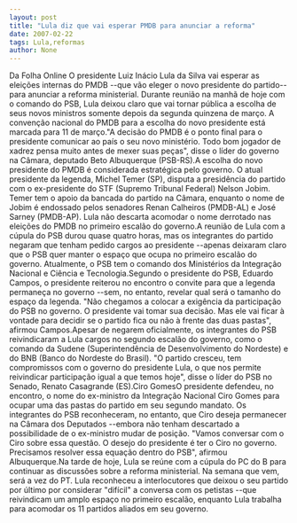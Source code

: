 ```yaml
---
layout: post
title: "Lula diz que vai esperar PMDB para anunciar a reforma"
date: 2007-02-22
tags: Lula,reformas
author: None
---
```

Da Folha Online
O presidente Luiz Inácio Lula da Silva vai esperar as eleições internas do PMDB --que vão eleger o novo presidente do partido-- para anunciar a reforma ministerial. Durante reunião na manhã de hoje com o comando do PSB, Lula deixou claro que vai tornar pública a escolha de seus novos ministros somente depois da segunda quinzena de março. A convenção nacional do PMDB para a escolha do novo presidente está marcada para 11 de março.\"A decisão do PMDB é o ponto final para o presidente comunicar ao país o seu novo ministério. Todo bom jogador de xadrez pensa muito antes de mexer suas peças\", disse o líder do governo na Câmara, deputado Beto Albuquerque (PSB-RS).A escolha do novo presidente do PMDB é considerada estratégica pelo governo. O atual presidente da legenda, Michel Temer (SP), disputa a presidência do partido com o ex-presidente do STF (Supremo Tribunal Federal) Nelson Jobim. Temer tem o apoio da bancada do partido na Câmara, enquanto o nome de Jobim é endossado pelos senadores Renan Calheiros (PMDB-AL) e José Sarney (PMDB-AP). Lula não descarta acomodar o nome derrotado nas eleições do PMDB no primeiro escalão do governo.A reunião de Lula com a cúpula do PSB durou quase quatro horas, mas os integrantes do partido negaram que tenham pedido cargos ao presidente --apenas deixaram claro que o PSB quer manter o espaço que ocupa no primeiro escalão do governo. Atualmente, o PSB tem o comando dos Ministérios da Integração Nacional e Ciência e Tecnologia.Segundo o presidente do PSB, Eduardo Campos, o presidente reiterou no encontro o convite para que a legenda permaneça no governo --sem, no entanto, revelar qual será o tamanho do espaço da legenda. \"Não chegamos a colocar a exigência da participação do PSB no governo. O presidente vai tomar sua decisão. Mas ele vai ficar à vontade para decidir se o partido fica ou não à frente das duas pastas\", afirmou Campos.Apesar de negarem oficialmente, os integrantes do PSB reivindicaram a Lula cargos no segundo escalão do governo, como o comando da Sudene (Superintendência de Desenvolvimento do Nordeste) e do BNB (Banco do Nordeste do Brasil). \"O partido cresceu, tem compromissos com o governo do presidente Lula, o que nos permite reivindicar participação igual a que temos hoje\", disse o líder do PSB no Senado, Renato Casagrande (ES).Ciro GomesO presidente defendeu, no encontro, o nome do ex-ministro da Integração Nacional Ciro Gomes para ocupar uma das pastas do partido em seu segundo mandato. Os integrantes do PSB reconheceram, no entanto, que Ciro deseja permanecer na Câmara dos Deputados --embora não tenham descartado a possibilidade de o ex-ministro mudar de posição. \"Vamos conversar com o Ciro sobre essa questão. O desejo do presidente é ter o Ciro no governo. Precisamos resolver essa equação dentro do PSB\", afirmou Albuquerque.Na tarde de hoje, Lula se reúne com a cúpula do PC do B para continuar as discussões sobre a reforma ministerial. Na semana que vem, será a vez do PT. Lula reconheceu a interlocutores que deixou o seu partido por último por considerar \"difícil\" a conversa com os petistas --que reivindicam um amplo espaço no primeiro escalão, enquanto Lula trabalha para acomodar os 11 partidos aliados em seu governo. 